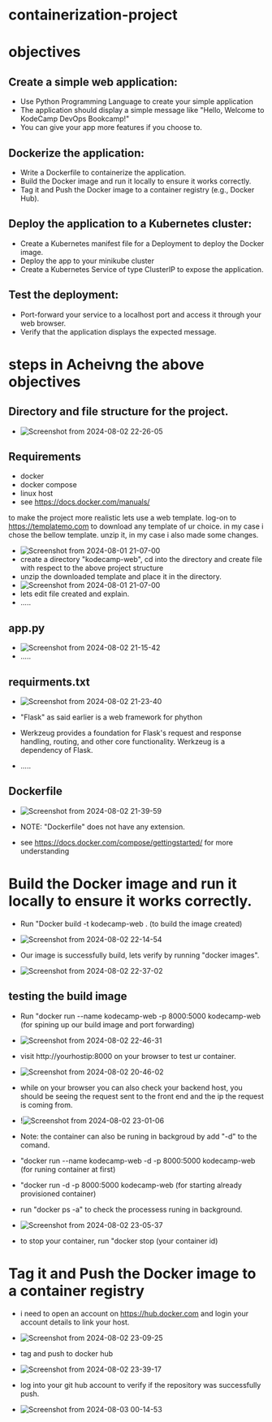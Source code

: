 # containerization-project
# objectives
## Create a simple web application:
  - Use Python Programming Language to create your simple application
  - The application should display a simple message like "Hello, Welcome to KodeCamp DevOps Bookcamp!"
  - You can give your app more features if you choose to.
## Dockerize the application:
  - Write a Dockerfile to containerize the application.
  - Build the Docker image and run it locally to ensure it works correctly.
  - Tag it and Push the Docker image to a container registry (e.g., Docker Hub).
## Deploy the application to a Kubernetes cluster:
  - Create a Kubernetes manifest file for a Deployment to deploy the Docker image.
  - Deploy the app to your minikube cluster
  - Create a Kubernetes Service of type ClusterIP to expose the application.
## Test the deployment:
  - Port-forward your service to a localhost port and access it through your web browser.
  - Verify that the application displays the expected message.

# steps in Acheivng the above objectives
## Directory and file structure for the project.
  -  ![Screenshot from 2024-08-02 22-26-05](https://github.com/user-attachments/assets/4d8da70f-e005-41a6-b6e1-98671399f4d3)

## Requirements
  - docker
  - docker compose
  - linux host
  - see https://docs.docker.com/manuals/
    
to make the project more realistic lets use a web template.
log-on to https://templatemo.com to download any template of ur choice.
in my case i chose the bellow template.
unzip it, in my case i also made some changes.
  - ![Screenshot from 2024-08-01 21-07-00](https://github.com/user-attachments/assets/f04ba16a-f7cb-4f96-8ccf-ba54b4092d6f)
  - create a directory "kodecamp-web", cd into the directory and create file with respect to the above project structure
  - unzip the downloaded template and place it in the directory.
  - ![Screenshot from 2024-08-01 21-07-00](https://github.com/user-attachments/assets/ae776bd1-cc7c-4bb1-8e42-d29c2fa8dc86)
  - lets edit file created and explain.
  - .....
## app.py
  - ![Screenshot from 2024-08-02 21-15-42](https://github.com/user-attachments/assets/9e90db1b-e281-4e0b-830c-c992a8dc4fed)
  - .....
## requirments.txt
  - ![Screenshot from 2024-08-02 21-23-40](https://github.com/user-attachments/assets/01f722ef-7c0d-4f94-a220-e812b2af4c59)

  - "Flask" as said earlier is a web framework for phython
  - Werkzeug provides a foundation for Flask's request and response handling, routing, and other core functionality. Werkzeug is a dependency of Flask.
  - .....
## Dockerfile
  - ![Screenshot from 2024-08-02 21-39-59](https://github.com/user-attachments/assets/f7f0a52b-e0a6-4981-bae4-5c7432ceea84)

  - NOTE: "Dockerfile" does not have any extension.
  - see https://docs.docker.com/compose/gettingstarted/ for more understanding

# Build the Docker image and run it locally to ensure it works correctly.
  - Run "Docker build -t kodecamp-web . (to build the image created)
  - ![Screenshot from 2024-08-02 22-14-54](https://github.com/user-attachments/assets/68190030-1dfe-4c09-851d-ae003fb785e1)

  - Our image is successfully build, lets verify by running "docker images".
  - ![Screenshot from 2024-08-02 22-37-02](https://github.com/user-attachments/assets/028b903c-b4c5-49c5-acc7-a8811dd9cb20)

## testing the build image
  - Run "docker run --name kodecamp-web -p 8000:5000 kodecamp-web (for spining up our build image and port forwarding)
  - ![Screenshot from 2024-08-02 22-46-31](https://github.com/user-attachments/assets/93581f19-8244-4249-bd45-93bbdda598ec)

  - visit http://yourhostip:8000 on your browser to test ur container.
  - ![Screenshot from 2024-08-02 20-46-02](https://github.com/user-attachments/assets/6668d909-b3cb-4e09-90c3-f4eeffe2cc1a)

  - while on your browser you can also check your backend host, you should be seeing the request sent to the front end and the ip the request is coming from.
  - !![Screenshot from 2024-08-02 23-01-06](https://github.com/user-attachments/assets/81bca0ea-6a64-4744-a85e-56ca0f43dc19)

  - Note: the container can also be runing in backgroud by add "-d" to the comand.
  - "docker run --name kodecamp-web -d -p 8000:5000 kodecamp-web (for runing container at first)
  - "docker run -d -p 8000:5000 kodecamp-web (for starting already provisioned container)
  - run "docker ps -a" to check the processess runing in background.
  - ![Screenshot from 2024-08-02 23-05-37](https://github.com/user-attachments/assets/61937c6f-5d34-4586-80b1-e90cc6f9861e)
  - to stop your container, run "docker stop (your container id)
    
# Tag it and Push the Docker image to a container registry
  - i need to open an account on https://hub.docker.com and login your account details to link your host.
  - ![Screenshot from 2024-08-02 23-09-25](https://github.com/user-attachments/assets/5534239a-cfd5-4821-aae7-dd2adacab643)

  - tag and push to docker hub
  - ![Screenshot from 2024-08-02 23-39-17](https://github.com/user-attachments/assets/1ec16a68-06f3-47c1-9019-951b9f9ab395)

  - log into your git hub account to verify if the repository was successfully push.
  - ![Screenshot from 2024-08-03 00-14-53](https://github.com/user-attachments/assets/d614164f-1022-4709-819a-6dff5ce9d508)






 




  









 

